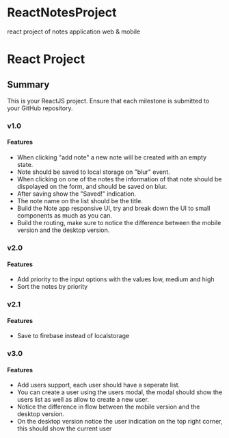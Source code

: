 # ReactNotesProject
react project of notes application web &amp; mobile
# React Project

## Summary

This is your ReactJS project. Ensure that each milestone is submitted to your GitHub repository.

### v1.0

#### Features

- When clicking "add note" a new note will be created with an empty state.
- Note should be saved to local storage on "blur" event.
- When clicking on one of the notes the information of that note should be dispolayed on the form, and should be saved on blur.
- After saving show the "Saved!" indication.
- The note name on the list should be the title.
- Build the Note app responsive UI, try and break down the UI to small components as much as you can.
- Build the routing, make sure to notice the difference between the mobile version and the desktop version.

### v2.0

#### Features

- Add priority to the input options with the values low, medium and high
- Sort the notes by priority

### v2.1

#### Features

- Save to firebase instead of localstorage

### v3.0

#### Features

- Add users support, each user should have a seperate list.
- You can create a user using the users modal, the modal should show the users list as well as allow to create a new user.
- Notice the difference in flow between the mobile version and the desktop version.
- On the desktop version notice the user indication on the top right corner, this should show the current user